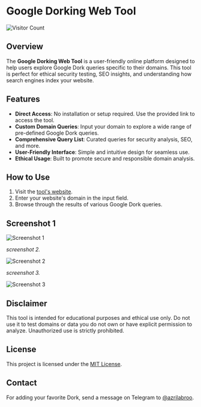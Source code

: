 # Google Dorking Web Tool
![Visitor Count](https://visitor-badge.glitch.me/badge?page_id=dorksearch.netlify.app)
## Overview
The **Google Dorking Web Tool** is a user-friendly online platform designed to help users explore Google Dork queries specific to their domains. This tool is perfect for ethical security testing, SEO insights, and understanding how search engines index your website.

## Features
- **Direct Access**: No installation or setup required. Use the provided link to access the tool.
- **Custom Domain Queries**: Input your domain to explore a wide range of pre-defined Google Dork queries.
- **Comprehensive Query List**: Curated queries for security analysis, SEO, and more.
- **User-Friendly Interface**: Simple and intuitive design for seamless use.
- **Ethical Usage**: Built to promote secure and responsible domain analysis.

## How to Use
1. Visit the [tool's website](https://dorksearch.netlify.app/).  
2. Enter your website's domain in the input field.  
3. Browse through the results of various Google Dork queries.  

## Screenshot 1

![Screenshot 1](https://dorksearch.netlify.app/ss/1.png)

*screenshot 2.*

![Screenshot 2](https://dorksearch.netlify.app/ss/2.png)

*screenshot 3.*

![Screenshot 3](https://dorksearch.netlify.app/ss/3.png)

## Disclaimer
This tool is intended for educational purposes and ethical use only. Do not use it to test domains or data you do not own or have explicit permission to analyze. Unauthorized use is strictly prohibited.

## License
This project is licensed under the [MIT License](LICENSE).

## Contact

For adding your favorite Dork, send a message on Telegram to [@azrilabroo](https://t.me/azrilabroo).
